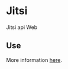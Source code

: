 # Jitsi
Jitsi api Web

## Use
More information [here](https://jitsi.github.io/handbook/docs/dev-guide/dev-guide-iframe).